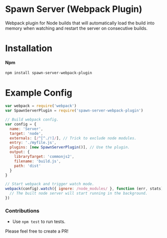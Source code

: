 # Spawn Server (Webpack Plugin)
Webpack plugin for Node builds that will automatically load the build into memory when watching and restart the server on consecutive builds.


# Installation

#### Npm
```console
npm install spawn-server-webpack-plugin
```

# Example Config
```javascript
var webpack = require('webpack')
var SpawnServerPlugin = require('spawn-server-webpack-plugin')

// Build webpack config.
var config = {
  name: 'Server',
  target: 'node',
  externals: [/^[^./!]/], // Trick to exclude node modules.
  entry: './myfile.js',
  plugins: [new SpawnServerPlugin()], // Use the plugin.
  output: {
    libraryTarget: 'commonjs2',
    filename: 'build.js',
    path: 'dist'
  }
}

// Start webpack and trigger watch mode.
webpack(config).watch({ ignore: /node_modules/ }, function (err, stats) {
  // The built node server will start running in the background.
})

```

### Contributions

* Use `npm test` to run tests.

Please feel free to create a PR!
